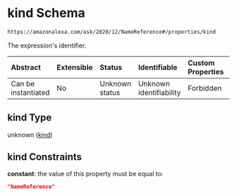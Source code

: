 # kind Schema

```txt
https://amazonalexa.com/ask/2020/12/NameReference#/properties/kind
```

The expression's identifier.

| Abstract            | Extensible | Status         | Identifiable            | Custom Properties | Additional Properties | Access Restrictions | Defined In                                                                     |
| :------------------ | :--------- | :------------- | :---------------------- | :---------------- | :-------------------- | :------------------ | :----------------------------------------------------------------------------- |
| Can be instantiated | No         | Unknown status | Unknown identifiability | Forbidden         | Allowed               | none                | [NameReference.json*](../../schemas/NameReference.json "open original schema") |

## kind Type

unknown ([kind](namereference-properties-kind.md))

## kind Constraints

**constant**: the value of this property must be equal to:

```json
"NameReference"
```
